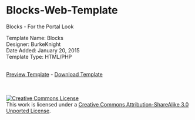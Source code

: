# Blocks-Web-Template
Blocks - For the Portal Look

Template Name: Blocks<br />
Designer: BurkeKnight<br />
Date Added: January 20, 2015<br />
Template Type: HTML/PHP<br /><br />

<a href="http://www.burkeknight.org/demos/blocks/" target="_blank">Preview Template</a> - <a href="https://github.com/BurkeKnight/Blocks-Web-Template/archive/master.zip">Download Template</a>

<br /><br /><a rel="license" href="http://creativecommons.org/licenses/by-sa/3.0/deed.en_US"><img alt="Creative Commons License" style="border-width:0" src="http://i.creativecommons.org/l/by-sa/3.0/88x31.png" /></a><br />This work is licensed under a <a rel="license" href="http://creativecommons.org/licenses/by-sa/3.0/deed.en_US">Creative Commons Attribution-ShareAlike 3.0 Unported License</a>.

